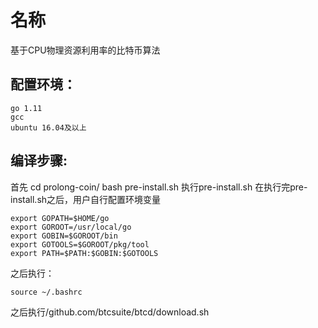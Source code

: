 名称
======
基于CPU物理资源利用率的比特币算法

配置环境：
----
    go 1.11
    gcc
    ubuntu 16.04及以上

编译步骤:
-----
首先
        cd prolong-coin/
        bash pre-install.sh
执行pre-install.sh
在执行完pre-install.sh之后，用户自行配置环境变量

    export GOPATH=$HOME/go
    export GOROOT=/usr/local/go
    export GOBIN=$GOROOT/bin
    export GOTOOLS=$GOROOT/pkg/tool
    export PATH=$PATH:$GOBIN:$GOTOOLS

之后执行：

    source ~/.bashrc

之后执行/github.com/btcsuite/btcd/download.sh
